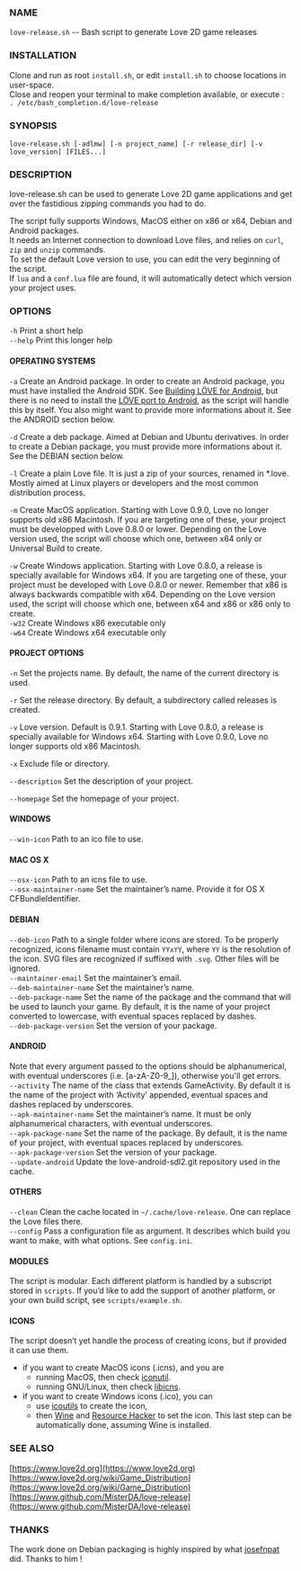 ### NAME
`love-release.sh` -- Bash script to generate Love 2D game releases

### INSTALLATION
Clone and run as root `install.sh`, or edit `install.sh` to choose
locations in user-space.  
Close and reopen your terminal to make completion available, or execute :  
`. /etc/bash_completion.d/love-release`

### SYNOPSIS
`love-release.sh [-adlmw] [-n project_name] [-r release_dir] [-v love_version] [FILES...]`

### DESCRIPTION
love-release.sh can be used to generate Love 2D game applications
and get over the fastidious zipping commands you had to do.  

The script fully supports Windows, MacOS either on x86 or x64,
Debian and Android packages.  
It needs an Internet connection to download Love files,
and relies on `curl`, `zip` and `unzip` commands.  
To set the default Love version to use,
you can edit the very beginning of the script.  
If `lua` and a `conf.lua` file are found,
it will automatically detect which version your project uses.  

### OPTIONS
`-h`     Print a short help  
`--help` Print this longer help

#### OPERATING SYSTEMS
`-a` Create an Android package.
     In order to create an Android package, you must have installed the Android SDK.
     See [Building LÖVE for Android](https://bitbucket.org/MartinFelis/love-android-sdl2/wiki/Building_L%C3%96VE_for_Android_-_Linux),
     but there is no need to install the [LÖVE port to Android](https://bitbucket.org/MartinFelis/love-android-sdl2),
     as the script will handle this by itself.
     You also might want to provide more informations about it.
     See the ANDROID section below.

`-d` Create a deb package. Aimed at Debian and Ubuntu derivatives.
     In order to create a Debian package, you must provide more informations about it.
     See the DEBIAN section below.

`-l` Create a plain Love file. It is just a zip of your sources, renamed in \*.love.
     Mostly aimed at Linux players or developers and the most common distribution process.

`-m` Create MacOS application.
     Starting with Love 0.9.0, Love no longer supports old x86 Macintosh.
     If you are targeting one of these, your project must be developped with Love 0.8.0 or lower.
     Depending on the Love version used, the script will choose which one,
     between x64 only or Universal Build to create.

`-w` Create Windows application.
     Starting with Love 0.8.0, a release is specially available for Windows x64.
     If you are targeting one of these, your project must be developed with Love 0.8.0 or newer.
     Remember that x86 is always backwards compatible with x64.
     Depending on the Love version used, the script will choose which one,
     between x64 and x86 or x86 only to create.  
`-w32`  Create Windows x86 executable only  
`-w64`  Create Windows x64 executable only

#### PROJECT OPTIONS
`-n`  Set the projects name. By default, the name of the current directory is used.

`-r`  Set the release directory. By default, a subdirectory called releases is created.

`-v`  Love version. Default is 0.9.1.
      Starting with Love 0.8.0, a release is specially available for Windows x64.
      Starting with Love 0.9.0, Love no longer supports old x86 Macintosh.

`-x`  Exclude file or directory.

`--description`      Set the description of your project.

`--homepage`         Set the homepage of your project.

#### WINDOWS
`--win-icon`    Path to an ico file to use.

#### MAC OS X
`--osx-icon`               Path to an icns file to use.  
`--osx-maintainer-name`    Set the maintainer’s name. Provide it for OS X CFBundleIdentifier.

#### DEBIAN
`--deb-icon`             Path to a single folder where icons are stored.
                         To be properly recognized, icons filename must contain `YYxYY`,
                         where `YY` is the resolution of the icon.
                         SVG files are recognized if suffixed with `.svg`.
                         Other files will be ignored.  
`--maintainer-email` Set the maintainer’s email.  
`--deb-maintainer-name`  Set the maintainer’s name.  
`--deb-package-name`     Set the name of the package and the command that will be used to launch your game.
                         By default, it is the name of your project converted to lowercase,
                         with eventual spaces replaced by dashes.  
`--deb-package-version`  Set the version of your package.  

#### ANDROID
Note that every argument passed to the options should be alphanumerical,
with eventual underscores (i.e. [a-zA-Z0-9\_]), otherwise you'll get errors.  
`--activity`            The name of the class that extends GameActivity.
                        By default it is the name of the project with ‘Activity’ appended,
                        eventual spaces and dashes replaced by underscores.  
`--apk-maintainer-name` Set the maintainer’s name.
                        It must be only alphanumerical characters, with eventual underscores.  
`--apk-package-name`    Set the name of the package.
                        By default, it is the name of your project, with eventual spaces replaced by underscores.  
`--apk-package-version` Set the version of your package.   
`--update-android`      Update the love-android-sdl2.git repository used in the cache.  

#### OTHERS
`--clean`     Clean the cache located in `~/.cache/love-release`.
              One can replace the Love files there.  
`--config`    Pass a configuration file as argument.
              It describes which build you want to make, with what options.
              See `config.ini`.

#### MODULES
The script is modular.
Each different platform is handled by a subscript stored in `scripts`.
If you’d like to add the support of another platform,
or your own build script, see `scripts/example.sh`.

#### ICONS
The script doesn’t yet handle the process of creating icons,
but if provided it can use them.

- if you want to create MacOS icons (.icns), and you are
  - running MacOS, then check [iconutil](https://developer.apple.com/library/mac/documentation/userexperience/conceptual/applehiguidelines/IconsImages/IconsImages.html).
  - running GNU/Linux, then check [libicns](http://icns.sourceforge.net/).
- if you want to create Windows icons (.ico), you can
  - use [icoutils](http://www.nongnu.org/icoutils/) to create the icon,
  - then [Wine](http://www.winehq.org/) and [Resource Hacker](http://www.angusj.com/resourcehacker/) to set the icon.
    This last step can be automatically done, assuming Wine is installed.

### SEE ALSO
[https://www.love2d.org](https://www.love2d.org)  
[https://www.love2d.org/wiki/Game_Distribution](https://www.love2d.org/wiki/Game_Distribution)  
[https://www.github.com/MisterDA/love-release](https://www.github.com/MisterDA/love-release)

### THANKS
The work done on Debian packaging is highly inspired by what [josefnpat](http://josefnpat.com/) did.
Thanks to him !

